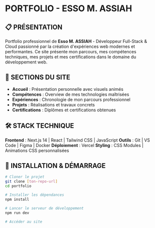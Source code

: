 # PORTFOLIO - ESSO M. ASSIAH

## 📋 PRÉSENTATION
Portfolio professionnel de **Esso M. ASSIAH** - Développeur Full-Stack & Cloud passionné par la création d'expériences web modernes et performantes. Ce site présente mon parcours, mes compétences techniques, mes projets et mes certifications dans le domaine du développement web.

## 🎯 SECTIONS DU SITE
- **Accueil** : Présentation personnelle avec visuels animés
- **Compétences** : Overview de mes technologies maîtrisées
- **Expériences** : Chronologie de mon parcours professionnel
- **Projets** : Réalisations et travaux concrets
- **Certifications** : Diplômes et certifications obtenues

## 🛠️ STACK TECHNIQUE
**Frontend** : Next.js 14 | React | Tailwind CSS | JavaScript
**Outils** : Git | VS Code | Figma | Docker
**Déploiement** : Vercel
**Styling** : CSS Modules | Animations CSS personnalisées

## 🚀 INSTALLATION & DÉMARRAGE
```bash
# Cloner le projet
git clone [ton-repo-url]
cd portfolio

# Installer les dépendances
npm install

# Lancer le serveur de développement
npm run dev

# Accéder au site